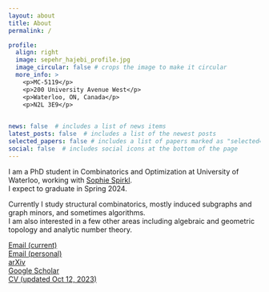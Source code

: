 ```yaml
---
layout: about
title: About
permalink: /

profile:
  align: right
  image: sepehr_hajebi_profile.jpg
  image_circular: false # crops the image to make it circular
  more_info: >
    <p>MC-5119</p>
    <p>200 University Avenue West</p>
    <p>Waterloo, ON, Canada</p>
    <p>N2L 3E9</p>
    

news: false  # includes a list of news items
latest_posts: false  # includes a list of the newest posts
selected_papers: false # includes a list of papers marked as "selected={true}"
social: false  # includes social icons at the bottom of the page
---
```


I am a PhD student in Combinatorics and Optimization at University of Waterloo, working with <a href='https://sites.google.com/site/sophiespirkl/'>Sophie Spirkl</a>.\
I expect to graduate in Spring 2024.

Currently I study structural combinatorics, mostly induced subgraphs and graph minors, and sometimes algorithms.\
I am also interested in a few other areas including algebraic and geometric topology and analytic number theory.


<a href='mailto:shajebi@uwaterloo.ca'><i class="fas fa-envelope"></i>Email (current)</a>\
<a href='mailto:sepehr.hajebi@gmail.com'><i class="fas fa-envelope"></i>Email (personal)</a>\
<a href='https://arxiv.org/a/hajebi_s_1.html'><i class="fas fa-face-smile"></i>arXiv</a>\
<a href='https://scholar.google.com/citations?hl=en&authuser=1&user=jHoNmSkAAAAJ'><i class="ai ai-google-scholar"></i>Google Scholar</a>\
<a href="{{ 'sepehr_hajebi_cv.pdf' | prepend: 'assets/pdf/' | relative_url}}" target="_blank" rel="noopener noreferrer"><i class="fas fa-file-pdf"></i>CV (updated Oct 12, 2023)</a>
